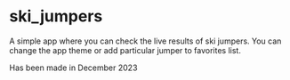 # ski_jumpers
A simple app where you can check the live results of ski jumpers. You can change the app theme or add particular jumper to favorites list.

Has been made in December 2023
